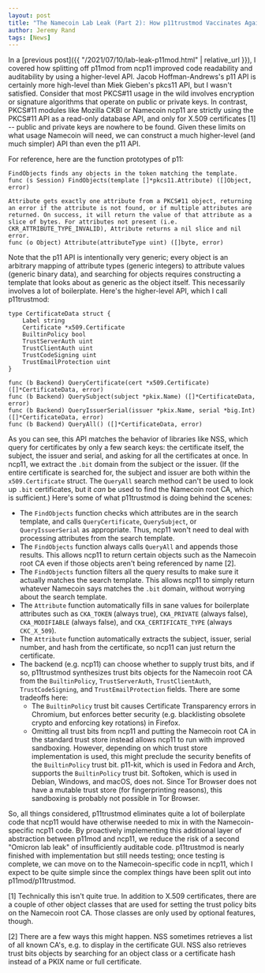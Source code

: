 ```yaml
---
layout: post
title: "The Namecoin Lab Leak (Part 2): How p11trustmod Vaccinates Against the Unmaintainable Code Omicron Variant"
author: Jeremy Rand
tags: [News]
---
```


In a [previous post]({{ "/2021/07/10/lab-leak-p11mod.html" | relative_url }}), I covered how splitting off p11mod from ncp11 improved code readability and auditability by using a higher-level API.  Jacob Hoffman-Andrews's p11 API is certainly more high-level than Miek Gieben's pkcs11 API, but I wasn't satisfied.  Consider that most PKCS#11 usage in the wild involves encryption or signature algorithms that operate on public or private keys.  In contrast, PKCS#11 modules like Mozilla CKBI or Namecoin ncp11 are strictly using the PKCS#11 API as a read-only database API, and only for X.509 certificates [1] -- public and private keys are nowhere to be found.  Given these limits on what usage Namecoin will need, we can construct a much higher-level (and much simpler) API than even the p11 API.

For reference, here are the function prototypes of p11:

~~~
FindObjects finds any objects in the token matching the template.
func (s Session) FindObjects(template []*pkcs11.Attribute) ([]Object, error)

Attribute gets exactly one attribute from a PKCS#11 object, returning an error if the attribute is not found, or if multiple attributes are returned. On success, it will return the value of that attribute as a slice of bytes. For attributes not present (i.e. CKR_ATTRIBUTE_TYPE_INVALID), Attribute returns a nil slice and nil error.
func (o Object) Attribute(attributeType uint) ([]byte, error)
~~~

Note that the p11 API is intentionally very generic; every object is an arbitrary mapping of attribute types (generic integers) to attribute values (generic binary data), and searching for objects requires constructing a template that looks about as generic as the object itself.  This necessarily involves a lot of boilerplate.  Here's the higher-level API, which I call p11trustmod:

~~~
type CertificateData struct {
	Label string
	Certificate *x509.Certificate
	BuiltinPolicy bool
	TrustServerAuth uint
	TrustClientAuth uint
	TrustCodeSigning uint
	TrustEmailProtection uint
}

func (b Backend) QueryCertificate(cert *x509.Certificate) ([]*CertificateData, error)
func (b Backend) QuerySubject(subject *pkix.Name) ([]*CertificateData, error)
func (b Backend) QueryIssuerSerial(issuer *pkix.Name, serial *big.Int) ([]*CertificateData, error)
func (b Backend) QueryAll() ([]*CertificateData, error)
~~~

As you can see, this API matches the behavior of libraries like NSS, which query for certificates by only a few search keys: the certificate itself, the subject, the issuer and serial, and asking for all the certificates at once.  In ncp11, we extract the `.bit` domain from the subject or the issuer.  (If the entire certificate is searched for, the subject and issuer are both within the `x509.Certificate` struct.  The `QueryAll` search method can't be used to look up `.bit` certificates, but it *can* be used to find the Namecoin root CA, which is sufficient.)  Here's some of what p11trustmod is doing behind the scenes:

* The `FindObjects` function checks which attributes are in the search template, and calls `QueryCertificate`, `QuerySubject`, or `QueryIssuerSerial` as appropriate.  Thus, ncp11 won't need to deal with processing attributes from the search template.
* The `FindObjects` function always calls `QueryAll` and appends those results.  This allows ncp11 to return certain objects such as the Namecoin root CA even if those objects aren't being referenced by name [2].
* The `FindObjects` function filters all the query results to make sure it actually matches the search template.  This allows ncp11 to simply return whatever Namecoin says matches the `.bit` domain, without worrying about the search template.
* The `Attribute` function automatically fills in sane values for boilerplate attributes such as `CKA_TOKEN` (always true), `CKA_PRIVATE` (always false), `CKA_MODIFIABLE` (always false), and `CKA_CERTIFICATE_TYPE` (always `CKC_X_509`).
* The `Attribute` function automatically extracts the subject, issuer, serial number, and hash from the certificate, so ncp11 can just return the certificate.
* The backend (e.g. ncp11) can choose whether to supply trust bits, and if so, p11trustmod synthesizes trust bits objects for the Namecoin root CA from the `BuiltinPolicy`, `TrustServerAuth`, `TrustClientAuth`, `TrustCodeSigning`, and `TrustEmailProtection` fields.  There are some tradeoffs here:
    * The `BuiltinPolicy` trust bit causes Certificate Transparency errors in Chromium, but enforces better security (e.g. blacklisting obsolete crypto and enforcing key rotations) in Firefox.
    * Omitting all trust bits from ncp11 and putting the Namecoin root CA in the standard trust store instead allows ncp11 to run with improved sandboxing.  However, depending on which trust store implementation is used, this might preclude the security benefits of the `BuiltinPolicy` trust bit.  p11-kit, which is used in Fedora and Arch, supports the `BuiltinPolicy` trust bit.  Softoken, which is used in Debian, Windows, and macOS, does not.  Since Tor Browser does not have a mutable trust store (for fingerprinting reasons), this sandboxing is probably not possible in Tor Browser.

So, all things considered, p11trustmod eliminates quite a lot of boilerplate code that ncp11 would have otherwise needed to mix in with the Namecoin-specific ncp11 code.  By proactively implementing this additional layer of abstraction between p11mod and ncp11, we reduce the risk of a second "Omicron lab leak" of insufficiently auditable code.  p11trustmod is nearly finished with implementation but still needs testing; once testing is complete, we can move on to the Namecoin-specific code in ncp11, which I expect to be quite simple since the complex things have been split out into p11mod/p11trustmod.

[1] Technically this isn't quite true.  In addition to X.509 certificates, there are a couple of other object classes that are used for setting the trust policy bits on the Namecoin root CA.  Those classes are only used by optional features, though.

[2] There are a few ways this might happen.  NSS sometimes retrieves a list of all known CA's, e.g. to display in the certificate GUI.  NSS also retrieves trust bits objects by searching for an object class or a certificate hash instead of a PKIX name or full certificate.
